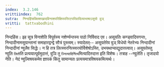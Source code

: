 ```yaml
---
index:  3.2.146
vrittiindex:  762
sutra:  निन्दहिंसक्लिशखादविनाशपरिक्षिपपरिरटपरिवादिव्याभाषाऽसूयो वुञ्
vritti:  tattvabodhini 
---
```


निन्दहिंस। इह सूत्र विनाशेति विपूर्वस्य नशेर्ण्यन्तस्य पाठो निर्विवाद एव। असूयतिः कण्ड्वादियगन्तः, निन्दादीनामसूयान्तानां समाहारद्वन्द्वे सौत्रं पुस्त्वम्। स्यादेतत्-- असूयतेरेव वुञ् विधेयो नेतरेभ्यः निन्दादीनां निन्दादीनां ण्वुलैव सिद्धेः। न हि तत्र लित्स्वरनित्स्वरयोर्विशेषोऽस्ति, उभयथाप्याद्युदात्तत्वात्। असूयतेस्तु ण्वुलि `लिती`ति प्रत्ययात्पूर्वमुदात्तं, वुञि तु `ञ्नित्यादिर्नित्य`मित्यादिरुदात्त इति विशेषः। तत्राह --ण्वुलेति। तृजादयो नेति। नेदं ण्वुल्विषयकमेव ज्ञापकं किंतु सामान्यतः प्रत्ययमात्रविषयकमित्यर्थः।

